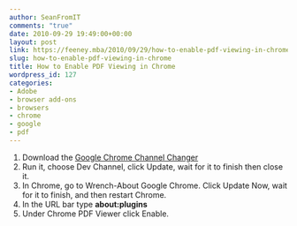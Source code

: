 ```yaml
---
author: SeanFromIT
comments: "true"
date: 2010-09-29 19:49:00+00:00
layout: post
link: https://feeney.mba/2010/09/29/how-to-enable-pdf-viewing-in-chrome/
slug: how-to-enable-pdf-viewing-in-chrome
title: How to Enable PDF Viewing in Chrome
wordpress_id: 127
categories:
- Adobe
- browser add-ons
- browsers
- chrome
- google
- pdf
---
```


  


  1. Download the [Google Chrome Channel Changer](http://chromium.googlecode.com/files/chromechannel-2.0.exe)
  2. Run it, choose Dev Channel, click Update, wait for it to finish then close it.
  3. In Chrome, go to Wrench-About Google Chrome. Click Update Now, wait for it to finish, and then restart Chrome.
  4. In the URL bar type **about:plugins**
  5. Under Chrome PDF Viewer click Enable.
